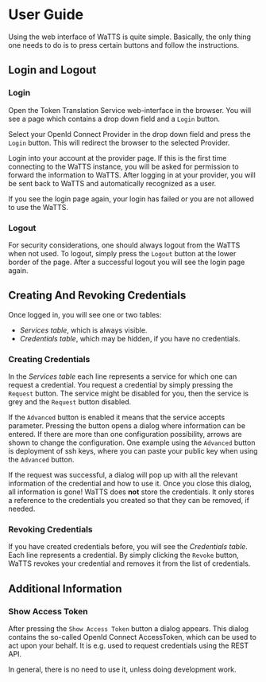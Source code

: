 # User Guide
Using the web interface of WaTTS is quite simple. Basically, the only thing
one needs to do is to press certain buttons and follow the instructions.

## Login and Logout
### Login
Open the Token Translation Service web-interface in the browser. You will see a
page which contains a drop down field and a `Login` button.

Select your OpenId Connect Provider in the drop down field and press the `Login`
button. This will redirect the browser to the selected Provider.

Login into your account at the provider page. If this is the first time
connecting to the WaTTS instance, you will be asked for permission to
forward the information to WaTTS.
After logging in at your provider, you will be sent back to WaTTS and
automatically recognized as a user.

If you see the login page again, your login has failed or you are not allowed to use
the WaTTS.

### Logout
<!-- After using WaTTS you should logout, so that no one else can create credentials using -->
<!-- your computer. -->
For security considerations, one should always logout from the WaTTS when not used.
To logout, simply press the `Logout` button at the lower border of the page.
After a successful logout you will see the login page again.

## Creating And Revoking Credentials
Once logged in, you will see one or two tables:

- *Services table*, which is always visible.
- *Credentials table*, which may be hidden, if you have no credentials.

### Creating Credentials
In the *Services table* each line represents a service for which one can request a
credential.
You request a credential by simply pressing the `Request` button. The service might
be disabled for you, then the service is grey and the `Request` button disabled.

If the `Advanced` button is enabled it means that the service accepts parameter.
Pressing the button opens a dialog where information can be entered. If there are
more than one configuration possibility, arrows are shown to change the configuration.
One example using the `Advanced` button is deployment of ssh keys, where you can paste your
public key when using the `Advanced` button.

If the request was successful, a dialog will pop up with all the relevant information
of the credential and how to use it.
Once you close this dialog, all information is gone! WaTTS does **not** store
the credentials. It only stores a reference to the credentials you created so
that they can be removed, if needed.

### Revoking Credentials
If you have created credentials before, you will see the *Credentials table*.
Each line represents a credential.
By simply clicking the `Revoke` button, WaTTS revokes your credential and
removes it from the list of credentials.

## Additional Information
### Show Access Token
After pressing the `Show Access Token` button a dialog appears. This dialog
contains the so-called OpenId Connect AccessToken, which can be used to act upon
your behalf. It is e.g. used to request credentials using the REST API.

In general, there is no need to use it, unless doing development work.
